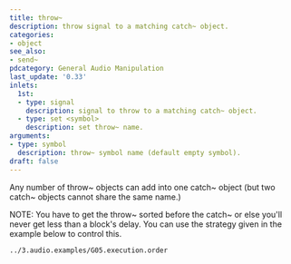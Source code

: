 ```yaml
---
title: throw~
description: throw signal to a matching catch~ object.
categories:
- object
see_also:
- send~
pdcategory: General Audio Manipulation
last_update: '0.33'
inlets:
  1st:
  - type: signal
    description: signal to throw to a matching catch~ object.
  - type: set <symbol>
    description: set throw~ name.
arguments:
- type: symbol
  description: throw~ symbol name (default empty symbol).
draft: false
---
```

Any number of throw~ objects can add into one catch~ object (but two catch~ objects cannot share the same name.)

NOTE: You have to get the throw~ sorted before the catch~ or else you'll never get less than a block's delay. You can use the strategy given in the example below to control this.

`../3.audio.examples/G05.execution.order`